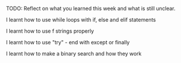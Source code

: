 TODO: Reflect on what you learned this week and what is still unclear.

I learnt how to use while loops with if, else and elif statements

I learnt how to use f strings properly

I learnt how to use "try" - end with except or finally

I learnt how to make a binary search and how they work
